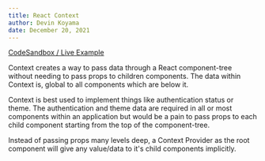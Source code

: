 ```yaml
---
title: React Context
author: Devin Koyama
date: December 20, 2021
---
```


[CodeSandbox / Live Example](https://codesandbox.io/s/context-1rgtr?file=/src/App.js)

Context creates a way to pass data through a React component-tree without needing to pass props to children components. The data within Context is, global to all components which are below it.

Context is best used to implement things like authentication status or theme. The authentication and theme data are required in all or most components within an application but would be a pain to pass props to each child component starting from the top of the component-tree.

Instead of passing props many levels deep, a Context Provider as the root component will give any value/data to it's child components implicitly.


